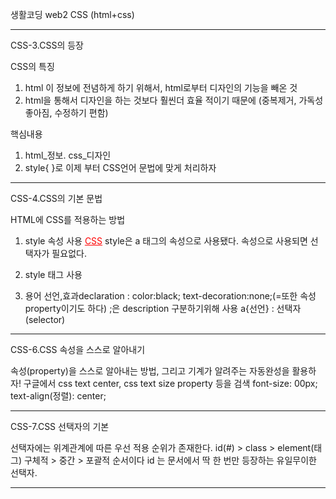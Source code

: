 
생활코딩 web2 CSS (html+css)

------------------------------------------------------------------------
CSS-3.CSS의 등장

CSS의 특징
1. html 이 정보에 전념하게 하기 위해서, html로부터 디자인의 기능을 빼온 것
2. html을 통해서 디자인을 하는 것보다 훨씬더 효율 적이기 때문에
 (중복제거, 가독성 좋아짐, 수정하기 편함)

핵심내용
1. html_정보. css_디자인
2. style{ }로 이제 부터 CSS언어 문법에 맞게 처리하자

<!--
<style>
a {color : red;}
</style>
-->

------------------------------------------------------------------------
CSS-4.CSS의 기본 문법

HTML에 CSS를 적용하는 방법
1. style 속성 사용
<a href="2.html" style="color:red;text-decoration:underline">CSS</a>
style은 a 태그의 속성으로 사용됐다. 속성으로 사용되면 선택자가 필요없다.

2. style 태그 사용
<style>
    a {
      color: black;
      text-decoration: none;
    }
</style>  

3. 용어
선언,효과declaration : color:black; text-decoration:none;(=또한 속성property이기도 하다)
;은 description 구분하기위해 사용
a{선언} : 선택자(selector) 

------------------------------------------------------------------------
CSS-6.CSS 속성을 스스로 알아내기

속성(property)을 스스로 알아내는 방법, 그리고 기계가 알려주는 자동완성을 활용하자!
구글에서 css text center, css text size property 등을 검색 
font-size: 00px;
text-align(정렬): center;

------------------------------------------------------------------------
CSS-7.CSS 선택자의 기본

선택자에는 위계관계에 따른 우선 적용 순위가 존재한다.
id(#) > class > element(태그) 
구체적 > 중간 > 포괄적    순서이다
id 는 문서에서 딱 한 번만 등장하는 유일무이한 선택자.

------------------------------------------------------------------------